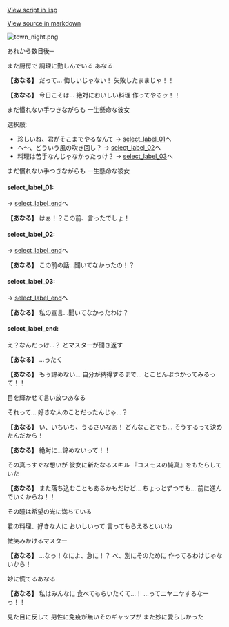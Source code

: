 [View script in lisp](../scripts/20141204.txt)

[View source in markdown](20141204.md)

![town_night.png](../images/backgrounds/town_night.png)

あれから数日後─

また厨房で
調理に勤しんでいる
あなる

**【あなる】**
だって…
悔しいじゃない！
失敗したままじゃ！！

**【あなる】**
今日こそは…
絶対においしい料理
作ってやるッ！！

まだ慣れない手つきながらも
一生懸命な彼女

選択肢:
- 珍しいね、君がそこまでやるなんて → [select_label_01](#select_label_01)へ
- へ～、どういう風の吹き回し？ → [select_label_02](#select_label_02)へ
- 料理は苦手なんじゃなかったっけ？ → [select_label_03](#select_label_03)へ

まだ慣れない手つきながらも
一生懸命な彼女

#### select_label_01:
 → [select_label_end](#select_label_end)へ

**【あなる】**
はぁ！？この前、言ったでしょ！

#### select_label_02:
 → [select_label_end](#select_label_end)へ

**【あなる】**
この前の話…聞いてなかったの！？

#### select_label_03:
 → [select_label_end](#select_label_end)へ

**【あなる】**
私の宣言…聞いてなかったわけ？

#### select_label_end:

え？なんだっけ…？
とマスターが聞き返す

**【あなる】**
…ったく

**【あなる】**
もぅ諦めない…
自分が納得するまで…
とことんぶつかってみるって！！

目を輝かせて言い放つあなる

それって…
好きな人のことだったんじゃ…？

**【あなる】**
い、いちいち、うるさいなぁ！
どんなことでも…
そうするって決めたんだから！

**【あなる】**
絶対に…諦めないって！！

その真っすぐな想いが
彼女に新たなるスキル
『コスモスの純真』をもたらしていた

**【あなる】**
また落ち込むこともあるかもだけど…
ちょっとずつでも…
前に進んでいくからね！！

その瞳は希望の光に満ちている

君の料理、好きな人に
おいしいって
言ってもらえるといいね

微笑みかけるマスター

**【あなる】**
…なっ！なによ、急に！？
べ、別にそのために
作ってるわけじゃないから！

妙に慌てるあなる

**【あなる】**
私はみんなに
食べてもらいたくて…！
…ってニヤニヤするなーっ！！

見た目に反して
男性に免疫が無いそのギャップが
また妙に愛らしかった
